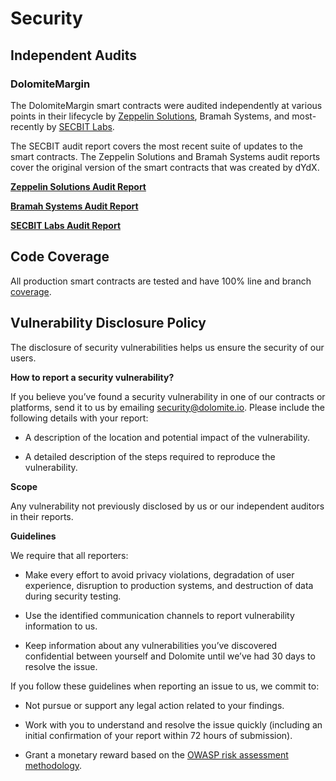 # Security

## Independent Audits

### DolomiteMargin

The DolomiteMargin smart contracts were audited independently at various points in their lifecycle by
[Zeppelin Solutions](https://zeppelin.solutions/), Bramah Systems, and most-recently by [SECBIT Labs](https://secbit.io).

The SECBIT audit report covers the most recent suite of updates to the smart contracts. The Zeppelin Solutions and 
Bramah Systems audit reports cover the original version of the smart contracts that was created by dYdX.

**[Zeppelin Solutions Audit Report](https://blog.zeppelin.solutions/solo-margin-protocol-audit-30ac2aaf6b10)**

**[Bramah Systems Audit Report](https://s3.amazonaws.com/dydx-assets/dYdX_Audit_Report_Bramah_Systems.pdf)**

**[SECBIT Labs Audit Report](https://github.com/dolomite-exchange/dolomite-margin/blob/master/docs/Dolomite_Protocol_V2_Report_EN.pdf)**

## Code Coverage

All production smart contracts are tested and have 100% line and branch 
[coverage](https://coveralls.io/github/dolomite-exchange/dolomite-margin?branch=master).

## Vulnerability Disclosure Policy

The disclosure of security vulnerabilities helps us ensure the security of our users.

**How to report a security vulnerability?**

If you believe you’ve found a security vulnerability in one of our contracts or platforms,
send it to us by emailing [security@dolomite.io](mailto:security@dolomite.io).
Please include the following details with your report:

* A description of the location and potential impact of the vulnerability.

* A detailed description of the steps required to reproduce the vulnerability.

**Scope**

Any vulnerability not previously disclosed by us or our independent auditors in their reports.

**Guidelines**

We require that all reporters:

* Make every effort to avoid privacy violations, degradation of user experience,
disruption to production systems, and destruction of data during security testing.

* Use the identified communication channels to report vulnerability information to us.

* Keep information about any vulnerabilities you’ve discovered confidential between yourself and
Dolomite until we’ve had 30 days to resolve the issue.

If you follow these guidelines when reporting an issue to us, we commit to:

* Not pursue or support any legal action related to your findings.

* Work with you to understand and resolve the issue quickly
(including an initial confirmation of your report within 72 hours of submission).

* Grant a monetary reward based on the [OWASP risk assessment methodology](https://medium.com/dolomite-official).
